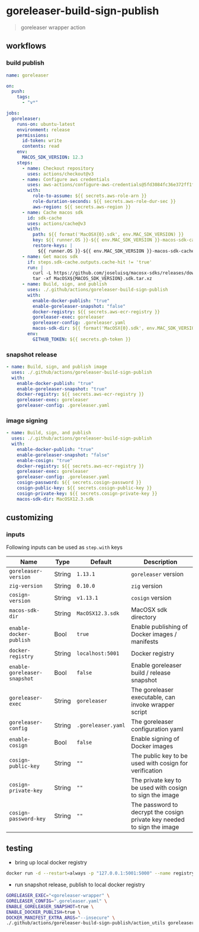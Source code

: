 # goreleaser-build-sign-publish

> goreleaser wrapper action

## workflows

### build publish

```yaml
name: goreleaser

on:
  push:
    tags:
      - "v*"

jobs:
  goreleaser:
    runs-on: ubuntu-latest
    environment: release
    permissions:
      id-token: write
      contents: read
    env:
      MACOS_SDK_VERSION: 12.3
    steps:
      - name: Checkout repository
        uses: actions/checkout@v3
      - name: Configure aws credentials
        uses: aws-actions/configure-aws-credentials@5fd3084fc36e372ff1fff382a39b10d03659f355 v2.2.0
        with:
          role-to-assume: ${{ secrets.aws-role-arn }}
          role-duration-seconds: ${{ secrets.aws-role-dur-sec }}
          aws-region: ${{ secrets.aws-region }}
      - name: Cache macos sdk
        id: sdk-cache
        uses: actions/cache@v3
        with:
          path: ${{ format('MacOSX{0}.sdk', env.MAC_SDK_VERSION) }}
          key: ${{ runner.OS }}-${{ env.MAC_SDK_VERSION }}-macos-sdk-cache-${{ hashFiles('**/SDKSettings.json') }}
          restore-keys: |
            ${{ runner.OS }}-${{ env.MAC_SDK_VERSION }}-macos-sdk-cache-
      - name: Get macos sdk
        if: steps.sdk-cache.outputs.cache-hit != 'true'
        run: |
          curl -L https://github.com/joseluisq/macosx-sdks/releases/download/${MACOS_SDK_VERSION}/MacOSX${MACOS_SDK_VERSION}.sdk.tar.xz > MacOSX${MACOS_SDK_VERSION}.sdk.tar.xz
          tar -xf MacOSX${MACOS_SDK_VERSION}.sdk.tar.xz
      - name: Build, sign, and publish
        uses: ./.github/actions/goreleaser-build-sign-publish
        with:
          enable-docker-publish: "true"
          enable-goreleaser-snapshot: "false"
          docker-registry: ${{ secrets.aws-ecr-registry }}
          goreleaser-exec: goreleaser
          goreleaser-config: .goreleaser.yaml
          macos-sdk-dir: ${{ format('MacOSX{0}.sdk', env.MAC_SDK_VERSION) }}
        env:
          GITHUB_TOKEN: ${{ secrets.gh-token }}
```

### snapshot release

```yaml
- name: Build, sign, and publish image
  uses: ./.github/actions/goreleaser-build-sign-publish
  with:
    enable-docker-publish: "true"
    enable-goreleaser-snapshot: "true"
    docker-registry: ${{ secrets.aws-ecr-registry }}
    goreleaser-exec: goreleaser
    goreleaser-config: .goreleaser.yaml
```

### image signing

```yaml
- name: Build, sign, and publish
  uses: ./.github/actions/goreleaser-build-sign-publish
  with:
    enable-docker-publish: "true"
    enable-goreleaser-snapshot: "false"
    enable-cosign: "true"
    docker-registry: ${{ secrets.aws-ecr-registry }}
    goreleaser-exec: goreleaser
    goreleaser-config: .goreleaser.yaml
    cosign-password: ${{ secrets.cosign-password }}
    cosign-public-key: ${{ secrets.cosign-public-key }}
    cosign-private-key: ${{ secrets.cosign-private-key }}
    macos-sdk-dir: MacOSX12.3.sdk
```

## customizing

### inputs

Following inputs can be used as `step.with` keys

| Name                         | Type   | Default            | Description                                                             |
| ---------------------------- | ------ | ------------------ | ----------------------------------------------------------------------- |
| `goreleaser-version`         | String | `1.13.1`           | `goreleaser` version                                                    |
| `zig-version`                | String | `0.10.0`           | `zig` version                                                           |
| `cosign-version`             | String | `v1.13.1`          | `cosign` version                                                        |
| `macos-sdk-dir`              | String | `MacOSX12.3.sdk`   | MacOSX sdk directory                                                    |
| `enable-docker-publish`      | Bool   | `true`             | Enable publishing of Docker images / manifests                          |
| `docker-registry`            | String | `localhost:5001`   | Docker registry                                                         |
| `enable-goreleaser-snapshot` | Bool   | `false`            | Enable goreleaser build / release snapshot                              |
| `goreleaser-exec`            | String | `goreleaser`       | The goreleaser executable, can invoke wrapper script                    |
| `goreleaser-config`          | String | `.goreleaser.yaml` | The goreleaser configuration yaml                                       |
| `enable-cosign`              | Bool   | `false`            | Enable signing of Docker images                                         |
| `cosign-public-key`          | String | `""`               | The public key to be used with cosign for verification                  |
| `cosign-private-key`         | String | `""`               | The private key to be used with cosign to sign the image                |
| `cosign-password-key`        | String | `""`               | The password to decrypt the cosign private key needed to sign the image |

## testing

- bring up local docker registry

```sh
docker run -d --restart=always -p "127.0.0.1:5001:5000" --name registry registry:2
```

- run snapshot release, publish to local docker registry

```sh
GORELEASER_EXEC="<goreleaser-wrapper" \
GORELEASER_CONFIG=".goreleaser.yaml" \
ENABLE_GORELEASER_SNAPSHOT=true \
ENABLE_DOCKER_PUBLISH=true \
DOCKER_MANIFEST_EXTRA_ARGS="--insecure" \
./.github/actions/goreleaser-build-sign-publish/action_utils goreleaser_release
```
